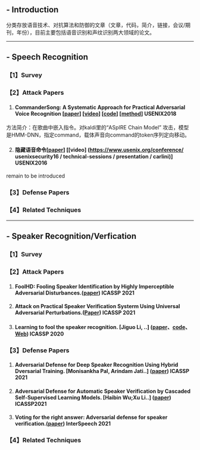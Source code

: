 ## - Introduction
分类存放语音技术、对抗算法和防御的文章（文章，代码，简介，链接，会议/期刊，年份），目前主要包括语音识别和声纹识别两大领域的论文。

---
## - Speech Recognition

### 【1】Survey
### 【2】Attack Papers
1. #### CommanderSong: A Systematic Approach for Practical Adversarial Voice Recognition [[paper](https://www.usenix.org/system/files/conference/usenixsecurity18/sec18-yuan.pdf)]  [[video](https://www.usenix.org/conference/usenixsecurity18/presentation/yuan-xuejing)] [[code]()] [[method]()] USENIX2018</br>
  方法简介：在歌曲中嵌入指令。对kaldi里的“ASpIRE Chain Model” 攻击，模型是HMM-DNN，指定command，载体声音向command的token序列定向移动。

2. #### 隐藏语音命令[[paper](https://security.cs.georgetown.edu/~tavish/hvc_usenix.pdf)] [[video] (https://www.usenix.org/conference/ usenixsecurity16 / technical-sessions / presentation / carlini)] USENIX2016 
remain to be introduced
### 【3】Defense Papers
### 【4】Related Techniques

---
## - Speaker Recognition/Verfication
### 【1】Survey
### 【2】Attack Papers
1. #### FoolHD: Fooling Speaker Identification by Highly Imperceptible Adversarial Disturbances.([paper](https://arxiv.org/pdf/2011.08483v2.pdf)) ICASSP 2021
2. #### Attack on Practical Speaker Verification Systerm Using Universal Adversarial Perturbations.([Paper](https://arxiv.org/pdf/2105.09022.pdf)) ICASSP 2021
3. #### Learning to fool the speaker recognition. [Jiguo Li, ..] ([paper](https://arxiv.org/abs/2004.03434)、[code](https://github.com/smallflyingpig/learning-to-fool-the-speaker-recognition)、[Web](https://smallflyingpig.github.io/speaker-recognition-attacker/main))    ICASSP 2020 
### 【3】Defense Papers
1. #### Adversarial Defense for Deep Speaker Recognition Using Hybrid Dversarial Training. [Monisankha Pal, Arindam Jati..] ([paper](https://arxiv.org/abs/2010.16038))   ICASSP 2021
2. #### Adversarial Defense for Automatic Speaker Verification by Cascaded Self-Supervised Learning Models. [Haibin Wu;Xu Li..] ([paper](https://ieeexplore.ieee.org/document/9413737?denied=))  ICASSP2021
3. #### Voting for the right answer: Adversarial defense for speaker verification.([paper](https://arxiv.org/pdf/2106.07868.pdf))   InterSpeech 2021
### 【4】Related Techniques
